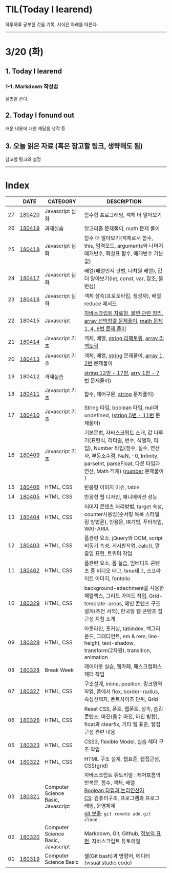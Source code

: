 # TIL(Today I learend)
 
하루하루 공부한 것을 기록. 서식은 아래를 따른다.

---

# 3/20 (화)

## 1. Today I learend

### 1-1. Markdown 작성법

설명을 쓴다.

## 2. Today I fonund out

배운 내용에 대한 깨달음 생각 등

## 3. 오늘 읽은 자료 (혹은 참고할 링크, 생략해도 됨)

참고할 링크와 설명

---

# Index

|  | DATE | CATEGORY | DESCRIPTION |
|---|---|-------|---|
| 27 | [180420](week_05/180420.md) | Javascript 심화 | 함수형 프로그래밍, 객체 더 알아보기 |
| 26 | [180419](week_05/180419.md) | 과제실습 | 알고리즘 문제풀이, math 문제 풀이 |
| 25 | [180418](week_05/180418.md) | Javascript 심화 | 함수 더 알아보기(객체로서 함수, this, 엄격모드, arguments와 나머지 매개변수, 화살표 함수, 매개변수 기본값) |
| 24 | [180417](week_05/180417.md) | Javascript 심화 | 배열(배열인지 판별, 다차원 배열), 값 더 알아보기(let, const, var, 참조, 불변성) |
| 23 | [180416](week_05/180416.md) | Javascript 심화 | 객체 상속(프로토타입, 생성자), 배열 reduce 메서드 |
| 22 | 180415 | Javascript | [자바스크립트 자료형, 불변 관련 정리](javascript/01_data-type.md), [array 선택정렬 문제풀이](fds-js-exercise/array.md), [math 문제 1, 4, 6번 문제 풀이](fds-js-exercise/math.md) |
| 21 | [180414](week_04/180414.md) | Javascript 기초 | 객체, 배열, [string 리팩토링](fds-js-exercise/string.md), [array 리팩토링](fds-js-exercise/array.md) |
| 20 | [180413](week_04/180413.md) | Javascript 기초 | 객체, 배열, [string](fds-js-exercise/string.md) 문제풀이, [array 1, 2번](fds-js-exercise/array.md) 문제풀이 |
| 19 | 180412 | 과제실습 | [string 12번 - 17번](fds-js-exercise/string.md), [arry 1번 - 7번](fds-js-exercise/array.md) 문제풀이) |
| 18 | [180411](week_04/180411.md) | Javascript 기초 | 함수, 제어구문, [string](fds-js-exercise/string.md) 문제풀이) |
| 17 | [180410](week_04/180410.md) | Javascript 기초 | String 타입, boolean 타입, null과 undefined, ([string 5번 - 11번](fds-js-exercise/string.md) 문제풀이) |
| 16 | [180409](week_04/180409.md) | Javascript 기초 | 기본문법, 자바스크립트 소개, 값 다루기(표현식, 리터럴, 변수, 식별자, 타입), Number 타입(정수, 실수, 연산자, 부동소수점, NaN, -0, Infinity, parseInt, parseFloat, 다른 타입과 연산, Math 객체) ([number](fds-js-exercise/number.md) 문제풀이 ) |
| 15 | [180406](week_03/180406.md) | HTML, CSS | 반응형 이미지 이슈, table |
| 14 | [180405](week_03/180405.md) | HTML, CSS | 반응형 웹 디자인, 애니메이션 성능 |
| 13 | [180404](week_03/180404.md) | HTML, CSS | 이미지 콘텐츠 처리방법, target 속성, counter사용법(순서형 목록 스타일링 방법론), 인용문, IR기법, 푸터작업, WAI-ARIA |
| 12 | [180403](week_03/180403.md) | HTML, CSS | 폼관련 요소, jQuery와 DOM, script 비동기 속성, 게시판작업, calc(), 말줄임 표현, 트위터 작업 |
| 11 | [180402](week_03/180402.md) | HTML, CSS | 폼관련 요소, 폼 실습, 임베디드 콘텐츠 중 비디오 태그, time태그, 스프라이트 이미지, fontello |
| 10 | [180329](week_02/180330.md) | HTML, CSS | background-attachment를 사용한 패럴렉스, 그리드 가이드 작업, Grid-template-areas, 메인 콘텐츠 구조 설계(추천 서적), 한국형 웹 콘텐츠 접근성 지침 소개 |
| 09 | [180329](week_02/180329.md) | HTML, CSS | 아웃라인, 포커싱, tabindex, 백그라운드, 그래디언트, em & rem, line-height, text-shadow, transform(2차원), transition, animation |
| 08 | [180328](week_02/180328.md) | Break Week | 레이아웃 실습, 웹카페, 패스크캠퍼스 헤더 작업 |
| 07 | [180327](week_02/180327.md) | HTML, CSS | 구조설계, inline, position, 링크영역 작업, 폼에서 flex, border-radius, 속성선택자, 폰트사이즈 단위, Grid |
| 06 | [180326](week_02/180326.md) | HTML, CSS | Reset CSS, 폰트, 웹폰트, 상속, 숨김콘텐츠, 마진(음수 마진, 마진 병합), float과 clearfix, 기타 웹 표준, 웹접근성 관련 내용 |
| 05 | [180323](week_01/180323.md) | HTML, CSS | CSS3, flexible Model, 실습 헤더 구조 작업 |
| 04 | [180322](week_01/180322.md) | HTML, CSS | HTML 구조 설계, 웹표준, 웹접근성, CSS(grid) |
| 03 | [180321](week_01/180321.md) | Computer Science Basic, Javascript | 자바스크립트 튜토리얼 : 제어흐름의 반복문, 함수, 객체, 배열<br>[Boolean 타입과 논리연산자](week_01/180321.md#1-1-5.-boolean-타입)<br> [CS](week_01/180321.md#1-2.-Computer-Science): 컴퓨터구조, 프로그램과 프로그래밍, 운영체제<br>[git 보충](week_01/180321.md#1-5.-Git-보충): `git remote add`, `git clone` |
| 02 | [180320](week_01/180320.md) | Computer Science Basic, Javascript | Markdown, Git, Github, [정보의 표현](week_01/180320.md#1-4-정보의-표현), 자바스크립트 튜토리얼 |
| 01 | [180319](week_01/180319.md) | Computer Science Basic | 쉘(Git bash)과 명령어, 에디터(visual studio code) |
